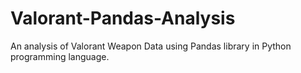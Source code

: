 # Valorant-Pandas-Analysis
An analysis of Valorant Weapon Data using Pandas library in Python programming language. 

